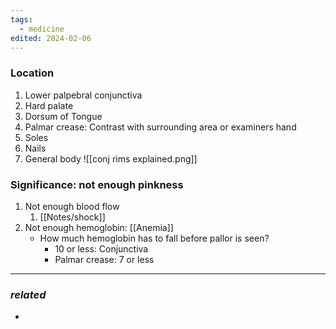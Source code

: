 ```yaml
---
tags:
  - medicine
edited: 2024-02-06
---
```

### Location
1. Lower palpebral conjunctiva
2. Hard palate
3. Dorsum of Tongue
4. Palmar crease: Contrast with surrounding area or examiners hand
5. Soles
6. Nails
7. General body
![[conj rims explained.png]]

### Significance: not enough pinkness
1. Not enough blood flow
	1. [[Notes/shock]] 
2. Not enough hemoglobin: [[Anemia]] 
	- How much hemoglobin has to fall before pallor is seen?
		- 10 or less: Conjunctiva
		- Palmar crease: 7 or less 

---
### *related*
- 
